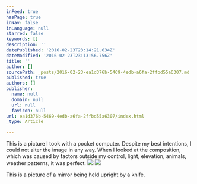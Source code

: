 ```yaml
---
inFeed: true
hasPage: true
inNav: false
inLanguage: null
starred: false
keywords: []
description: ''
datePublished: '2016-02-23T23:14:21.634Z'
dateModified: '2016-02-23T23:13:56.756Z'
title: ''
author: []
sourcePath: _posts/2016-02-23-ea1d376b-5469-4edb-a6fa-2ffbd55a6307.md
published: true
authors: []
publisher:
  name: null
  domain: null
  url: null
  favicon: null
url: ea1d376b-5469-4edb-a6fa-2ffbd55a6307/index.html
_type: Article

---
```

This is a picture I took with a pocket computer. Despite my best intentions, I could not alter the image in any way. When I looked at the composition, which was caused by factors outside my control, light, elevation, animals, weather patterns, it was perfect.
![](https://the-grid-user-content.s3-us-west-2.amazonaws.com/f8b64620-b545-414f-bde4-82d53a26951c.jpg)
![](https://the-grid-user-content.s3-us-west-2.amazonaws.com/ca805f57-cdac-492e-9583-9b61eae20368.jpg)

This is a picture of a mirror being held upright by a knife.